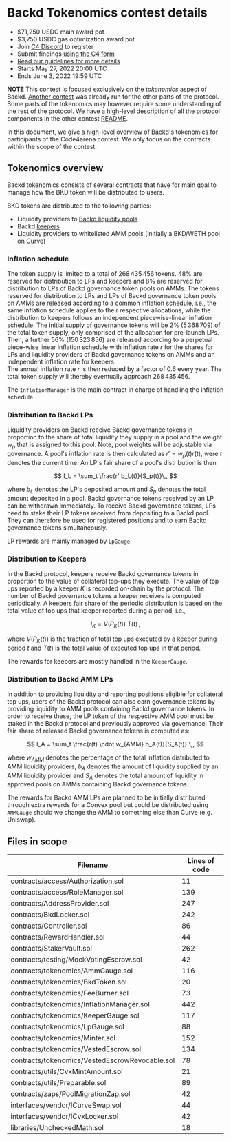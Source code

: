 # Backd Tokenomics contest details

- $71,250 USDC main award pot
- $3,750 USDC gas optimization award pot
- Join [C4 Discord](https://discord.gg/code4rena) to register
- Submit findings [using the C4 form](https://code4rena.com/contests/2022-05-backd-tokenomics-contest/submit)
- [Read our guidelines for more details](https://docs.code4rena.com/roles/wardens)
- Starts May 27, 2022 20:00 UTC
- Ends June 3, 2022 19:59 UTC

**NOTE** This contest is focused exclusively on the *tokenomics* aspect of Backd. [Another contest](https://github.com/code-423n4/2022-04-backd) was already run for the other parts of the protocol.
Some parts of the tokenomics may however require some understanding of the rest of the protocol.
We have a high-level description of all the protocol components in the other contest [README](https://github.com/code-423n4/2022-04-backd).

In this document, we give a high-level overview of Backd's tokenomics for participants of the Code4arena contest. We only focus on the contracts within the scope of the contest.

## Tokenomics overview

Backd tokenomics consists of several contracts that have for main goal to manage how the BKD token will be distributed to users.

BKD tokens are distributed to the following parties:

* Liquidity providers to [Backd liquidity pools](https://docs.backd.fund/protocol-architecture/pools/backdlp)
* Backd [keepers](https://docs.backd.fund/protocol-architecture/backd-keepers)
* Liquidity providers to whitelisted AMM pools (initially a BKD/WETH pool on Curve)

### Inflation schedule

The token supply is limited to a total of $268\,435\,456$ tokens. 
$48\%$ are reserved for distribution to LPs and keepers and $8\%$ are reserved for distribution to LPs of Backd governance token pools on AMMs.
The tokens reserved for distribution to LPs and LPs of Backd governance token pools on AMMs are released according to a common inflation schedule, i.e., the same inflation schedule applies to their respective allocations, while the distribution to keepers follows an independent piecewise-linear inflation schedule. 
The initial supply of governance tokens will be $2\%$ ($5\,368\,709$) of the total token supply, only comprised of the allocation for pre-launch LPs. 
Then, a further $56\%$ ($150\,323\,856$) are released according to a perpetual piece-wise linear inflation schedule with inflation rate $r$ for the shares for LPs and liquidity providers of Backd governance tokens on AMMs and an independent inflation rate for keepers.  
The annual inflation rate $r$ is then reduced by a factor of $0.6$ every year. 
The total token supply will thereby eventually approach $268\,435\,456$.

The `InflationManager` is the main contract in charge of handling the inflation schedule.


### Distribution to Backd LPs

Liquidity providers on Backd receive Backd governance tokens in proportion to the share of total liquidity they supply in a pool and the weight $w_p$ that is assigned to this pool. 
Note, pool weights will be adjustable via governance.
A pool's inflation rate is then calculated as $r' = w_p (t) r(t)$, were $t$ denotes the current time. An LP's fair share of a pool's distribution is then

$$
I_L = \sum_t \frac{r' b_L(t)}{S_p(t)}\,,
$$

where $b_L$ denotes the LP's deposited amount and $S_p$ denotes the total amount deposited in a pool.
Backd governance tokens received by an LP can be withdrawn immediately. 
To receive Backd governance tokens, LPs need to stake their LP tokens received from depositing to a Backd pool. 
They can therefore be used for registered positions and to earn Backd governance tokens simultaneously.

LP rewards are mainly managed by `LpGauge`.


### Distribution to Keepers

In the Backd protocol, keepers receive Backd governance tokens in proportion to the value of collateral top-ups they execute.
The value of top ups reported by a keeper $K$ is recorded on-chain by the protocol. 
The number of Backd governance tokens a keeper receives is computed periodically. 
A keepers fair share of the periodic distribution is based on the total value of top ups that keeper reported during a period, i.e.,

$$
I_K = V(P_K(t)) \ T(t) \,,
$$

where $V(P_K(t))$ is the fraction of total top ups executed by a keeper during period $t$ and $T(t)$ is the total value of executed top ups in that period.

The rewards for keepers are mostly handled in the `KeeperGauge`.

### Distribution to Backd AMM LPs

In addition to providing liquidity and reporting positions eligible for collateral top ups, users of the Backd protocol can also earn governance tokens by providing liquidity to AMM pools containing Backd governance tokens. 
In order to receive these, the LP token of the respective AMM pool must be staked in the Backd protocol and previously approved via governance.
Their fair share of released Backd governance tokens is computed as:

$$
I_A = \sum_t \frac{r(t) \cdot w_{AMM} b_A(t)}{S_A(t)} \,,
$$

where $w_{AMM}$ denotes the percentage of the total inflation distributed to AMM liquidity providers, $b_A$ denotes the amount of liquidity supplied by an AMM liquidity provider and $S_A$ denotes the total amount of liquidity in approved pools on AMMs containing Backd governance tokens.

The rewards for Backd AMM LPs are planned to be initially distributed through extra rewards for a Convex pool but could be distributed using `AMMGauge` should we change the AMM to something else than Curve (e.g. Uniswap).


## Files in scope

| Filename                                       |   Lines of code |
|------------------------------------------------|-----------------|
| contracts/access/Authorization.sol             |              11 |
| contracts/access/RoleManager.sol               |             139 |
| contracts/AddressProvider.sol                  |             247 |
| contracts/BkdLocker.sol                        |             242 |
| contracts/Controller.sol                       |              86 |
| contracts/RewardHandler.sol                    |              44 |
| contracts/StakerVault.sol                      |             262 |
| contracts/testing/MockVotingEscrow.sol         |              42 |
| contracts/tokenomics/AmmGauge.sol              |             116 |
| contracts/tokenomics/BkdToken.sol              |              20 |
| contracts/tokenomics/FeeBurner.sol             |              73 |
| contracts/tokenomics/InflationManager.sol      |             442 |
| contracts/tokenomics/KeeperGauge.sol           |             117 |
| contracts/tokenomics/LpGauge.sol               |              88 |
| contracts/tokenomics/Minter.sol                |             152 |
| contracts/tokenomics/VestedEscrow.sol          |             134 |
| contracts/tokenomics/VestedEscrowRevocable.sol |              78 |
| contracts/utils/CvxMintAmount.sol              |              21 |
| contracts/utils/Preparable.sol                 |              89 |
| contracts/zaps/PoolMigrationZap.sol            |              42 |
| interfaces/vendor/ICurveSwap.sol               |              44 |
| interfaces/vendor/ICvxLocker.sol               |              42 |
| libraries/UncheckedMath.sol                    |              18 |
